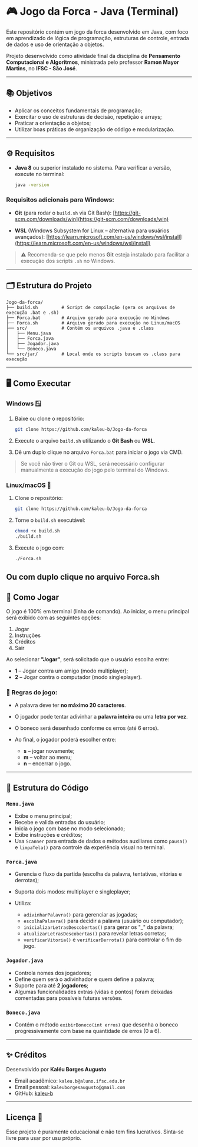 # 🎮 Jogo da Forca - Java (Terminal)

Este repositório contém um jogo da forca desenvolvido em Java, com foco em aprendizado de lógica de programação, estruturas de controle, entrada de dados e uso de orientação a objetos.

Projeto desenvolvido como atividade final da disciplina de **Pensamento Computacional e Algoritmos**, ministrada pelo professor **Ramon Mayor Martins**, no **IFSC - São José**.

---

## 📚 Objetivos

* Aplicar os conceitos fundamentais de programação;
* Exercitar o uso de estruturas de decisão, repetição e arrays;
* Praticar a orientação a objetos;
* Utilizar boas práticas de organização de código e modularização.

---

## ⚙️ Requisitos

* **Java 8** ou superior instalado no sistema.
  Para verificar a versão, execute no terminal:

  ```bash
  java -version
  ```

### Requisitos adicionais para Windows:

* **Git** (para rodar o `build.sh` via Git Bash):
  [https://git-scm.com/downloads/win](https://git-scm.com/downloads/win)

* **WSL** (Windows Subsystem for Linux – alternativa para usuários avançados):
  [https://learn.microsoft.com/en-us/windows/wsl/install](https://learn.microsoft.com/en-us/windows/wsl/install)

> ⚠️ Recomenda-se que pelo menos **Git** esteja instalado para facilitar a execução dos scripts `.sh` no Windows.

---

## 🗂️ Estrutura do Projeto

```text
Jogo-da-forca/
├── build.sh         # Script de compilação (gera os arquivos de execução .bat e .sh)
├── Forca.bat        # Arquivo gerado para execução no Windows
├── Forca.sh         # Arquivo gerado para execução no Linux/macOS
├── src/             # Contém os arquivos .java e .class
│   ├── Menu.java
│   ├── Forca.java
│   ├── Jogador.java
│   └── Boneco.java
└── src/jar/         # Local onde os scripts buscam os .class para execução
```

---

## 🖥️ Como Executar

### Windows 🪟

1. Baixe ou clone o repositório:

   ```bash
   git clone https://github.com/kaleu-b/Jogo-da-forca
   ```

2. Execute o arquivo `build.sh` utilizando o **Git Bash** ou **WSL**.

3. Dê um duplo clique no arquivo `Forca.bat` para iniciar o jogo via CMD.

> Se você não tiver o Git ou WSL, será necessário configurar manualmente a execução do jogo pelo terminal do Windows.

### Linux/macOS 🐧

1. Clone o repositório:

   ```bash
   git clone https://github.com/kaleu-b/Jogo-da-forca
   ```

2. Torne o `build.sh` executável:

   ```bash
   chmod +x build.sh
   ./build.sh
   ```

3. Execute o jogo com:

   ```bash
   ./Forca.sh
   ```


Ou com duplo clique no arquivo Forca.sh
---
## 📌 Como Jogar

O jogo é 100% em terminal (linha de comando). Ao iniciar, o menu principal será exibido com as seguintes opções:

1. Jogar
2. Instruções
3. Créditos
4. Sair

Ao selecionar **"Jogar"**, será solicitado que o usuário escolha entre:

* **1** – Jogar contra um amigo (modo multiplayer);
* **2** – Jogar contra o computador (modo singleplayer).

### 🎯 Regras do jogo:

* A palavra deve ter **no máximo 20 caracteres**.
* O jogador pode tentar adivinhar a **palavra inteira** ou uma **letra por vez**.
* O boneco será desenhado conforme os erros (até 6 erros).
* Ao final, o jogador poderá escolher entre:

  * **s** – jogar novamente;
  * **m** – voltar ao menu;
  * **n** – encerrar o jogo.

---

## 🧱 Estrutura do Código

### `Menu.java`

* Exibe o menu principal;
* Recebe e valida entradas do usuário;
* Inicia o jogo com base no modo selecionado;
* Exibe instruções e créditos;
* Usa `Scanner` para entrada de dados e métodos auxiliares como `pausa()` e `limpaTela()` para controle da experiência visual no terminal.

### `Forca.java`

* Gerencia o fluxo da partida (escolha da palavra, tentativas, vitórias e derrotas);
* Suporta dois modos: multiplayer e singleplayer;
* Utiliza:

  * `adivinharPalavra()` para gerenciar as jogadas;
  * `escolhaPalavra()` para decidir a palavra (usuário ou computador);
  * `inicializarLetrasDescobertas()` para gerar os "\_" da palavra;
  * `atualizarLetrasDescobertas()` para revelar letras corretas;
  * `verificarVitoria()` e `verificarDerrota()` para controlar o fim do jogo.

### `Jogador.java`

* Controla nomes dos jogadores;
* Define quem será o adivinhador e quem define a palavra;
* Suporte para até **2 jogadores**;
* Algumas funcionalidades extras (vidas e pontos) foram deixadas comentadas para possíveis futuras versões.

### `Boneco.java`

* Contém o método `exibirBoneco(int erros)` que desenha o boneco progressivamente com base na quantidade de erros (0 a 6).

---

## ✨ Créditos

Desenvolvido por **Kaléu Borges Augusto**
- Email acadêmico: `kaleu.b@aluno.ifsc.edu.br`
- Email pessoal: `kaleuborgesaugusto@gmail.com`
- GitHub: [kaleu-b](https://github.com/kaleu-b)

---

## Licença 🧾
Esse projeto é puramente educacional e não tem fins lucrativos. Sinta-se livre para usar por usu próprio.
